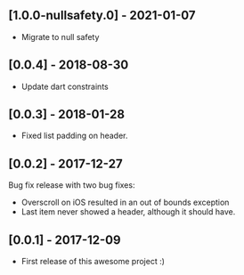 ## [1.0.0-nullsafety.0] - 2021-01-07
* Migrate to null safety

## [0.0.4] - 2018-08-30
* Update dart constraints

## [0.0.3] - 2018-01-28
* Fixed list padding on header.

## [0.0.2] - 2017-12-27
Bug fix release with two bug fixes:
* Overscroll on iOS resulted in an out of bounds exception
* Last item never showed a header, although it should have.


## [0.0.1] - 2017-12-09

* First release of this awesome project :)

